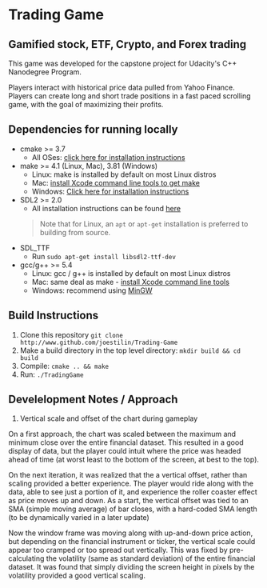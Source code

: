 # Trading Game

## Gamified stock, ETF, Crypto, and Forex trading

This game was developed for the capstone project for Udacity's C++ Nanodegree Program.

Players interact with historical price data pulled from Yahoo Finance. Players can create long and short trade positions in a fast paced scrolling game, with the goal of maximizing their profits.

## Dependencies for running locally

* cmake >= 3.7
  * All OSes: [click here for installation instructions](https://cmake.org/install/)
* make >= 4.1 (Linux, Mac), 3.81 (Windows)
  * Linux: make is installed by default on most Linux distros
  * Mac: [install Xcode command line tools to get make](https://developer.apple.com/xcode/features/)
  * Windows: [Click here for installation instructions](http://gnuwin32.sourceforge.net/packages/make.htm)
* SDL2 >= 2.0
  * All installation instructions can be found [here](https://wiki.libsdl.org/Installation)
  >Note that for Linux, an `apt` or `apt-get` installation is preferred to building from source.
* SDL_TTF
  * Run `sudo apt-get install libsdl2-ttf-dev`
* gcc/g++ >= 5.4
  * Linux: gcc / g++ is installed by default on most Linux distros
  * Mac: same deal as make - [install Xcode command line tools](https://developer.apple.com/xcode/features/)
  * Windows: recommend using [MinGW](http://www.mingw.org/)

## Build Instructions
1. Clone this repository
`git clone http://www.github.com/joestilin/Trading-Game`
2. Make a build directory in the top level directory:
`mkdir build && cd build`
3. Compile:
`cmake .. && make`
4. Run:
`./TradingGame`

## Develelopment Notes / Approach

1. Vertical scale and offset of the chart during gameplay

On a first approach, the chart was scaled between the maximum and minimum close over the entire financial dataset. This resulted in a good display of data, but the player could intuit where the price was headed ahead of time (at worst least to the bottom of the screen, at best to the top). 

On the next iteration, it was realized that the a  vertical offset, rather than scaling provided a better experience. The player would ride along with the data, able to see just a portion of it, and experience the roller coaster effect as price moves up and down. As a start, the vertical offset was tied to an SMA (simple moving average) of bar closes, with a hard-coded SMA length (to be dynamically varied in a later update)

Now the window frame was moving along with up-and-down price action, but depending on the financial instrument or ticker, the vertical scale could appear too cramped or too spread out vertically. This was fixed by pre-calculating the volatility (same as standard deviation) of the entire financial dataset. It was found that simply dividing the screen height in pixels by the volatility provided a good vertical scaling.

